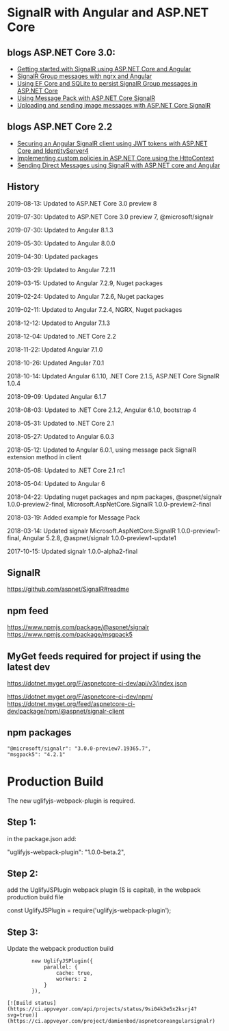 # SignalR with Angular and ASP.NET Core

## blogs ASP.NET Core 3.0:

<ul>	
	
<li><a href="https://damienbod.com/2017/09/12/getting-started-with-signalr-using-asp-net-core-and-angular/">Getting started with SignalR using ASP.NET Core and Angular</a></li>
<li><a href="https://damienbod.com/2017/09/18/signalr-group-messages-with-ngrx-and-angular/">SignalR Group messages with ngrx and Angular</a></li>
<li><a href="https://damienbod.com/2017/09/29/using-ef-core-and-sqlite-to-persist-signalr-group-messages-in-asp-net-core/">Using EF Core and SQLite to persist SignalR Group messages in ASP.NET Core</a></li>
<li><a href="https://damienbod.com/2018/03/19/using-message-pack-with-asp-net-core-signalr/">Using Message Pack with ASP.NET Core SignalR</a> </li>
<li><a href="https://damienbod.com/2018/05/13/uploading-and-sending-image-messages-with-asp-net-core-signalr/">Uploading and sending image messages with ASP.NET Core SignalR</a></li>
</ul>

## blogs ASP.NET Core 2.2

<ul>		
<li><a href="https://damienbod.com/2017/10/16/securing-an-angular-signalr-client-using-jwt-tokens-with-asp-net-core-and-identityserver4/">Securing an Angular SignalR client using JWT tokens with ASP.NET Core and IdentityServer4</a></li>
<li><a href="https://damienbod.com/2017/10/23/implementing-custom-policies-in-asp-net-core-using-the-httpcontext/">Implementing custom policies in ASP.NET Core using the HttpContext</a></li>
<li><a href="https://damienbod.com/2017/12/05/sending-direct-messages-using-signalr-with-asp-net-core-and-angular/">Sending Direct Messages using SignalR with ASP.NET core and Angular</a> </li>
</ul>

## History

2019-08-13: Updated to ASP.NET Core 3.0 preview 8

2019-07-30: Updated to ASP.NET Core 3.0 preview 7, @microsoft/signalr

2019-07-30: Updated to Angular 8.1.3

2019-05-30: Updated to Angular 8.0.0

2019-04-30: Updated packages

2019-03-29: Updated to Angular 7.2.11

2019-03-15: Updated to Angular 7.2.9, Nuget packages

2019-02-24: Updated to Angular 7.2.6, Nuget packages

2019-02-11: Updated to Angular 7.2.4, NGRX, Nuget packages

2018-12-12: Updated to Angular 7.1.3

2018-12-04: Updated to .NET Core 2.2

2018-11-22: Updated  Angular 7.1.0

2018-10-26: Updated  Angular 7.0.1

2018-10-14: Updated  Angular 6.1.10, .NET Core 2.1.5, ASP.NET Core SignalR 1.0.4

2018-09-09: Updated  Angular 6.1.7

2018-08-03: Updated to .NET Core 2.1.2, Angular 6.1.0, bootstrap 4

2018-05-31: Updated to .NET Core 2.1

2018-05-27: Updated to Angular 6.0.3

2018-05-12: Updated to Angular 6.0.1, using message pack SignalR extension method in client

2018-05-08: Updated to .NET Core 2.1 rc1

2018-05-04: Updated to Angular 6

2018-04-22: Updating nuget packages and npm packages, @aspnet/signalr 1.0.0-preview2-final, Microsoft.AspNetCore.SignalR 1.0.0-preview2-final

2018-03-19: Added example for Message Pack

2018-03-14: Updated signalr Microsoft.AspNetCore.SignalR 1.0.0-preview1-final, Angular 5.2.8, @aspnet/signalr 1.0.0-preview1-update1

2017-10-15: Updated signalr 1.0.0-alpha2-final

## SignalR

https://github.com/aspnet/SignalR#readme

## npm feed

https://www.npmjs.com/package/@aspnet/signalr
https://www.npmjs.com/package/msgpack5

## MyGet feeds required for project if using the latest dev

https://dotnet.myget.org/F/aspnetcore-ci-dev/api/v3/index.json

https://dotnet.myget.org/F/aspnetcore-ci-dev/npm/
https://dotnet.myget.org/feed/aspnetcore-ci-dev/package/npm/@aspnet/signalr-client

## npm packages

	"@microsoft/signalr": "3.0.0-preview7.19365.7",
	"msgpack5": "4.2.1"


# Production Build

The new uglifyjs-webpack-plugin is required.

## Step 1: 
in the package.json add:

"uglifyjs-webpack-plugin": "1.0.0-beta.2",

## Step 2: 

add the UglifyJSPlugin webpack plugin (S is capital), in the webpack production build file

const UglifyJSPlugin = require('uglifyjs-webpack-plugin');

## Step 3: 

Update the webpack production build

```
        new UglifyJSPlugin({
            parallel: {
                cache: true,
                workers: 2
            }
        }),
```


```
[![Build status](https://ci.appveyor.com/api/projects/status/9si04k3e5x2ksrj4?svg=true)](https://ci.appveyor.com/project/damienbod/aspnetcoreangularsignalr)
```


